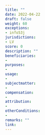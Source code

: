 ```yaml
---
title: ""
date: 2022-04-22
draft: false
weight: 60
exceptions:
- info53j
jurisdictions:
- LV
score: 0
description: "" 
beneficiaries:
- 
purposes: 
- 
usage:
- 
subjectmatter:
- 
compensation:
-
attribution: 
-
otherConditions: 
- 
remarks: ""
link: 
---
```

